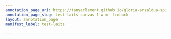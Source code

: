 ```yaml
---
annotation_page_uri: https://tanyaclement.github.io/gloria-anzaldua-spiritual-recordings/annotations/test-laits-canvas-1-w-m--frohock.json
annotation_page_slug: test-laits-canvas-1-w-m--frohock
layout: annotation_page
manifest_label: test-laits

---
```

